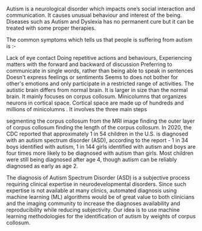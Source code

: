Autism is a neurological disorder which impacts one’s social interaction and communication. It causes unusual behaviour and interest of the being. Diseases such as Autism and Dyslexia has no permanent cure but it can be treated with some proper therapies.

The common symptoms which tells us that people is suffering from autism is :-

Lack of eye contact
Doing repetitive actions and behaviours,
Experiencing matters with the forward and backward of discussion
Preferring to communicate in single words, rather than being able to speak in sentences
Doesn't express feelings or sentiments
Seems to does not bother for other's emotions and only participate in a restricted range of activities.
The autistic brain differs from normal brain. It is larger in size than the normal brain. It mainly focuses on corpus collosum. Minicolumns that organizes neurons in cortical space. Cortical space are made up of hundreds and millions of minicolumns . It involves the three main steps

segmenting the corpus collosum from the MRI image
finding the outer layer of corpus collosum
finding the length of the corpus collosum.
In 2020, the CDC reported that approximately 1 in 54 children in the U.S. is diagnosed with an autism spectrum disorder (ASD), according to the report - 1 in 34 boys identified with autism, 1 in 144 girls identified with autism and boys are four times more likely to be diagnosed with autism than girls. Most children were still being diagnosed after age 4, though autism can be reliably diagnosed as early as age 2.

The diagnosis of Autism Spectrum Disorder (ASD) is a subjective process requiring clinical expertise in neurodevelopmental disorders. Since such expertise is not available at many clinics, automated diagnosis using machine learning (ML) algorithms would be of great value to both clinicians and the imaging community to increase the diagnoses availability and reproducibility while reducing subjectivity. Our idea is to use machine learning methodologies for the identification of autism by weights of corpus collosum.
